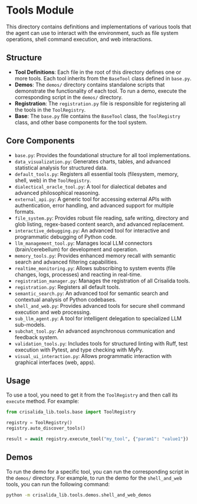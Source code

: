 # Tools Module

This directory contains definitions and implementations of various tools that the agent can use to interact with the environment, such as file system operations, shell command execution, and web interactions.

## Structure

-   **Tool Definitions**: Each file in the root of this directory defines one or more tools. Each tool inherits from the `BaseTool` class defined in `base.py`.
-   **Demos**: The `demos/` directory contains standalone scripts that demonstrate the functionality of each tool. To run a demo, execute the corresponding script in the `demos/` directory.
-   **Registration**: The `registration.py` file is responsible for registering all the tools in the `ToolRegistry`.
-   **Base**: The `base.py` file contains the `BaseTool` class, the `ToolRegistry` class, and other base components for the tool system.

## Core Components

*   `base.py`: Provides the foundational structure for all tool implementations.
*   `data_visualization.py`: Generates charts, tables, and advanced statistical analysis for structured data.
*   `default_tools.py`: Registers all essential tools (filesystem, memory, shell, web) in the `ToolRegistry`.
*   `dialectical_oracle_tool.py`: A tool for dialectical debates and advanced philosophical reasoning.
*   `external_api.py`: A generic tool for accessing external APIs with authentication, error handling, and advanced support for multiple formats.
*   `file_system.py`: Provides robust file reading, safe writing, directory and glob listing, regex-based content search, and advanced replacement.
*   `interactive_debugging.py`: An advanced tool for interactive and programmatic debugging of Python code.
*   `llm_management_tool.py`: Manages local LLM connectors (brain/cerebellum) for development and operation.
*   `memory_tools.py`: Provides enhanced memory recall with semantic search and advanced filtering capabilities.
*   `realtime_monitoring.py`: Allows subscribing to system events (file changes, logs, processes) and reacting in real-time.
*   `registration_manager.py`: Manages the registration of all Crisalida tools.
*   `registration.py`: Registers all default tools.
*   `semantic_search.py`: An advanced tool for semantic search and contextual analysis of Python codebases.
*   `shell_and_web.py`: Provides advanced tools for secure shell command execution and web processing.
*   `sub_llm_agent.py`: A tool for intelligent delegation to specialized LLM sub-models.
*   `subchat_tool.py`: An advanced asynchronous communication and feedback system.
*   `validation_tools.py`: Includes tools for structured linting with Ruff, test execution with Pytest, and type checking with MyPy.
*   `visual_ui_interaction.py`: Allows programmatic interaction with graphical interfaces (web, apps).

## Usage

To use a tool, you need to get it from the `ToolRegistry` and then call its `execute` method. For example:

```python
from crisalida_lib.tools.base import ToolRegistry

registry = ToolRegistry()
registry.auto_discover_tools()

result = await registry.execute_tool("my_tool", {"param1": "value1"})
```

## Demos

To run the demo for a specific tool, you can run the corresponding script in the `demos/` directory. For example, to run the demo for the `shell_and_web` tools, you can run the following command:

```bash
python -m crisalida_lib.tools.demos.shell_and_web_demos
```